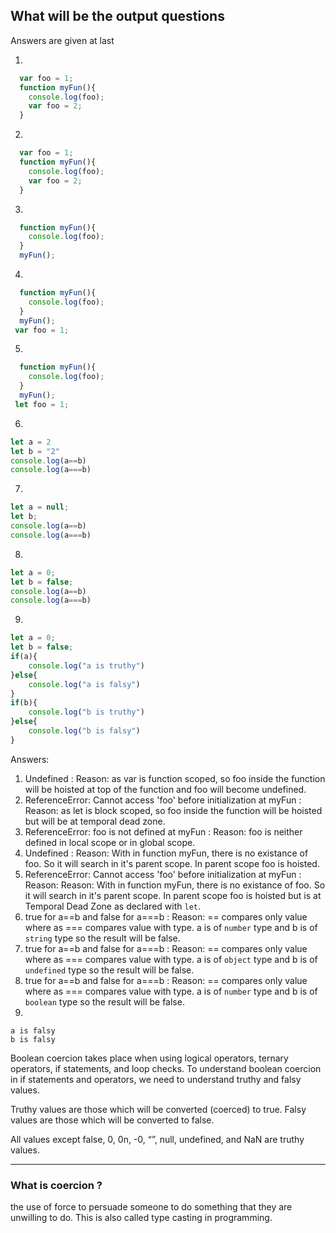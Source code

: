 ## What will be the output questions

Answers are given at last

1)
```js
  var foo = 1;
  function myFun(){
    console.log(foo);
    var foo = 2;
  }
```

2)
```js
  var foo = 1;
  function myFun(){
    console.log(foo);
    var foo = 2;
  }
```

3)
```js
  function myFun(){
    console.log(foo);
  }
  myFun();
```

4)
```js
  function myFun(){
    console.log(foo);
  }
  myFun();
 var foo = 1;
``` 

5)
```js
  function myFun(){
    console.log(foo);
  }
  myFun();
 let foo = 1;
``` 

6)
```js
let a = 2
let b = "2"
console.log(a==b)
console.log(a===b)
```

7)
```js
let a = null;
let b;
console.log(a==b)
console.log(a===b)
```

8)
```js
let a = 0;
let b = false;
console.log(a==b)
console.log(a===b)
```

9)
```js
let a = 0;
let b = false;
if(a){
	console.log("a is truthy")
}else{
	console.log("a is falsy")
}
if(b){
	console.log("b is truthy")
}else{
	console.log("b is falsy")
}
```

Answers:
1) Undefined : Reason: as var is function scoped, so foo inside the function will be hoisted at top of the function and foo will become undefined.
2) ReferenceError: Cannot access 'foo' before initialization at myFun : Reason: as let is block scoped, so foo inside the function will be hoisted but will be at temporal dead zone.
3) ReferenceError: foo is not defined at myFun : Reason: foo is neither defined in local scope or in global scope.
4) Undefined : Reason: With in function myFun, there is no existance of foo. So it will search in it's parent scope. In parent scope foo is hoisted.
5) ReferenceError: Cannot access 'foo' before initialization at myFun : Reason: Reason: With in function myFun, there is no existance of foo. So it will search in it's parent scope. In parent scope foo is hoisted but is at Temporal Dead Zone as declared with `let`.
6) true for a==b and false for a===b : Reason: == compares only value where as === compares value with type. a is of `number` type and b is of `string` type so the result will be false.
7) true for a==b and false for a===b : Reason: == compares only value where as === compares value with type. a is of `object` type and b is of `undefined` type so the result will be false.
8) true for a==b and false for a===b : Reason: == compares only value where as === compares value with type. a is of `number` type and b is of `boolean` type so the result will be false.
9) 
```
a is falsy
b is falsy
```

Boolean coercion takes place when using logical operators, ternary operators, if statements, and loop checks. To understand boolean coercion in if statements and operators, we need to understand truthy and falsy values.

Truthy values are those which will be converted (coerced) to true. Falsy values are those which will be converted to false.

All values except false, 0, 0n, -0, “”, null, undefined, and NaN are truthy values.

<hr/>

### What is coercion ?

the use of force to persuade someone to do something that they are unwilling to do. This is also called type casting in programming. 

  

